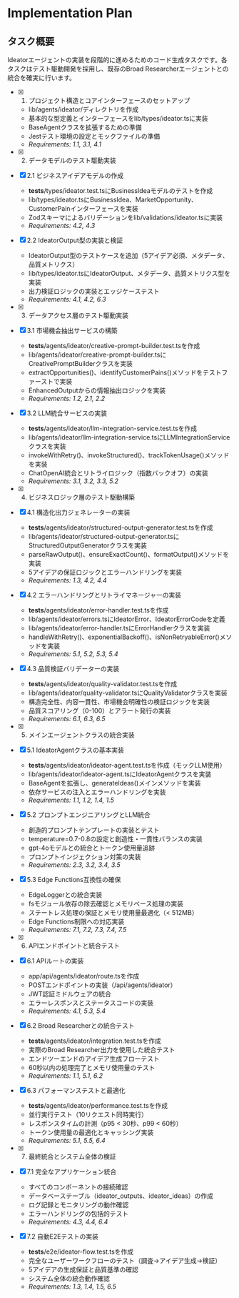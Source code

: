 # Implementation Plan

## タスク概要
Ideatorエージェントの実装を段階的に進めるためのコード生成タスクです。各タスクはテスト駆動開発を採用し、既存のBroad Researcherエージェントとの統合を確実に行います。

- [x] 1. プロジェクト構造とコアインターフェースのセットアップ
  - lib/agents/ideator/ディレクトリを作成
  - 基本的な型定義とインターフェースをlib/types/ideator.tsに実装
  - BaseAgentクラスを拡張するための準備
  - Jestテスト環境の設定とモックファイルの準備
  - _Requirements: 1.1, 3.1, 4.1_

- [x] 2. データモデルのテスト駆動実装
- [x] 2.1 ビジネスアイデアモデルの作成
  - __tests__/types/ideator.test.tsにBusinessIdeaモデルのテストを作成
  - lib/types/ideator.tsにBusinessIdea、MarketOpportunity、CustomerPainインターフェースを実装
  - Zodスキーマによるバリデーションをlib/validations/ideator.tsに実装
  - _Requirements: 4.2, 4.3_

- [x] 2.2 IdeatorOutput型の実装と検証
  - IdeatorOutput型のテストケースを追加（5アイデア必須、メタデータ、品質メトリクス）
  - lib/types/ideator.tsにIdeatorOutput、メタデータ、品質メトリクス型を実装
  - 出力検証ロジックの実装とエッジケーステスト
  - _Requirements: 4.1, 4.2, 6.3_

- [x] 3. データアクセス層のテスト駆動実装
- [x] 3.1 市場機会抽出サービスの構築
  - __tests__/agents/ideator/creative-prompt-builder.test.tsを作成
  - lib/agents/ideator/creative-prompt-builder.tsにCreativePromptBuilderクラスを実装
  - extractOpportunities()、identifyCustomerPains()メソッドをテストファーストで実装
  - EnhancedOutputからの情報抽出ロジックを実装
  - _Requirements: 1.2, 2.1, 2.2_

- [x] 3.2 LLM統合サービスの実装
  - __tests__/agents/ideator/llm-integration-service.test.tsを作成
  - lib/agents/ideator/llm-integration-service.tsにLLMIntegrationServiceクラスを実装
  - invokeWithRetry()、invokeStructured()、trackTokenUsage()メソッドを実装
  - ChatOpenAI統合とリトライロジック（指数バックオフ）の実装
  - _Requirements: 3.1, 3.2, 3.3, 5.2_

- [x] 4. ビジネスロジック層のテスト駆動構築
- [x] 4.1 構造化出力ジェネレーターの実装
  - __tests__/agents/ideator/structured-output-generator.test.tsを作成
  - lib/agents/ideator/structured-output-generator.tsにStructuredOutputGeneratorクラスを実装
  - parseRawOutput()、ensureExactCount()、formatOutput()メソッドを実装
  - 5アイデアの保証ロジックとエラーハンドリングを実装
  - _Requirements: 1.3, 4.2, 4.4_

- [x] 4.2 エラーハンドリングとリトライマネージャーの実装
  - __tests__/agents/ideator/error-handler.test.tsを作成
  - lib/agents/ideator/errors.tsにIdeatorError、IdeatorErrorCodeを定義
  - lib/agents/ideator/error-handler.tsにErrorHandlerクラスを実装
  - handleWithRetry()、exponentialBackoff()、isNonRetryableError()メソッドを実装
  - _Requirements: 5.1, 5.2, 5.3, 5.4_

- [x] 4.3 品質検証バリデーターの実装
  - __tests__/agents/ideator/quality-validator.test.tsを作成
  - lib/agents/ideator/quality-validator.tsにQualityValidatorクラスを実装
  - 構造完全性、内容一貫性、市場機会明確性の検証ロジックを実装
  - 品質スコアリング（0-100）とアラート発行の実装
  - _Requirements: 6.1, 6.3, 6.5_

- [x] 5. メインエージェントクラスの統合実装
- [x] 5.1 IdeatorAgentクラスの基本実装
  - __tests__/agents/ideator/ideator-agent.test.tsを作成（モックLLM使用）
  - lib/agents/ideator/ideator-agent.tsにIdeatorAgentクラスを実装
  - BaseAgentを拡張し、generateIdeas()メインメソッドを実装
  - 依存サービスの注入とエラーハンドリングを実装
  - _Requirements: 1.1, 1.2, 1.4, 1.5_

- [x] 5.2 プロンプトエンジニアリングとLLM統合
  - 創造的プロンプトテンプレートの実装とテスト
  - temperature=0.7-0.8の設定と創造性・一貫性バランスの実装
  - gpt-4oモデルとの統合とトークン使用量追跡
  - プロンプトインジェクション対策の実装
  - _Requirements: 2.3, 3.2, 3.4, 3.5_

- [x] 5.3 Edge Functions互換性の確保
  - EdgeLoggerとの統合実装
  - fsモジュール依存の除去確認とメモリベース処理の実装
  - ステートレス処理の保証とメモリ使用量最適化（< 512MB）
  - Edge Functions制限への対応実装
  - _Requirements: 7.1, 7.2, 7.3, 7.4, 7.5_

- [x] 6. APIエンドポイントと統合テスト
- [x] 6.1 APIルートの実装
  - app/api/agents/ideator/route.tsを作成
  - POSTエンドポイントの実装（/api/agents/ideator）
  - JWT認証ミドルウェアの統合
  - エラーレスポンスとステータスコードの実装
  - _Requirements: 4.1, 5.3, 5.4_

- [x] 6.2 Broad Researcherとの統合テスト
  - __tests__/agents/ideator/integration.test.tsを作成
  - 実際のBroad Researcher出力を使用した統合テスト
  - エンドツーエンドのアイデア生成フローテスト
  - 60秒以内の処理完了とメモリ使用量のテスト
  - _Requirements: 1.1, 5.1, 6.2_

- [x] 6.3 パフォーマンステストと最適化
  - __tests__/agents/ideator/performance.test.tsを作成
  - 並行実行テスト（10リクエスト同時実行）
  - レスポンスタイムの計測（p95 < 30秒、p99 < 60秒）
  - トークン使用量の最適化とキャッシング実装
  - _Requirements: 5.1, 5.5, 6.4_

- [x] 7. 最終統合とシステム全体の検証
- [x] 7.1 完全なアプリケーション統合
  - すべてのコンポーネントの接続確認
  - データベーステーブル（ideator_outputs、ideator_ideas）の作成
  - ログ記録とモニタリングの動作確認
  - エラーハンドリングの包括的テスト
  - _Requirements: 4.3, 4.4, 6.4_

- [x] 7.2 自動E2Eテストの実装
  - __tests__/e2e/ideator-flow.test.tsを作成
  - 完全なユーザーワークフローのテスト（調査→アイデア生成→検証）
  - 5アイデアの生成保証と品質基準の確認
  - システム全体の統合動作確認
  - _Requirements: 1.3, 1.4, 1.5, 6.5_